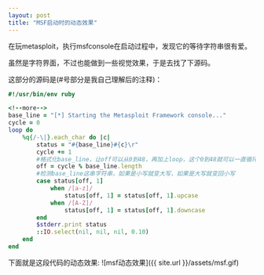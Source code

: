 ```yaml
---
layout: post
title: "MSF启动时的动态效果"
---
```


在玩metasploit，执行msfconsole在启动过程中，发现它的等待字符串很有爱。

虽然是字符界面，不过也能做到一些视觉效果，于是去找了下源码。 

这部分的源码是(#号部分是我自己理解后的注释)： 

```ruby
#!/usr/bin/env ruby

<!--more-->
base_line = "[*] Starting the Metasploit Framework console..."
cycle = 0
loop do
	%q{/-\|}.each_char do |c|
		status = "#{base_line}#{c}\r"
		cycle += 1
		#格式化base_line，让off可以从0到48，再加上loop，这个0到48就可以一直循环
		off = cycle % base_line.length 
		#检测base_line这串字符串，如果是小写就变大写，如果是大写就变回小写
		case status[off, 1] 
			when /[a-z]/
				status[off, 1] = status[off, 1].upcase
			when /[A-Z]/
				status[off, 1] = status[off, 1].downcase
		end
		$stderr.print status
		::IO.select(nil, nil, nil, 0.10)
	end
end
```

下面就是这段代码的动态效果:
![msf动态效果]({{ site.url }}/assets/msf.gif)
